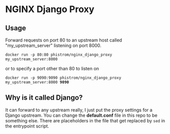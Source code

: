 # NGINX Django Proxy

## Usage
Forward requests on port 80 to an upstream host called "my_upstream_server" listening on port 8000.

`docker run -p 80:80 phistrom/nginx_django_proxy my_upstream_server:8000`

or to specify a port other than 80 to listen on

`docker run -p 9090:9090 phistrom/nginx_django_proxy my_upstream_server:8000 `**`9090`**

## Why is it called Django?
It can forward to any upstream really, I just put the proxy settings for a Django upstream. You can change the **default.conf** file in this repo to be something else. There are placeholders in the file that get replaced by `sed` in the entrypoint script.
